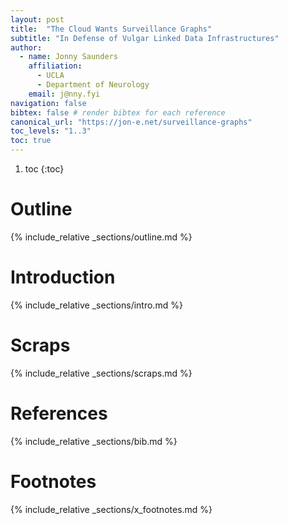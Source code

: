 ```yaml
---
layout: post
title:  "The Cloud Wants Surveillance Graphs"
subtitle: "In Defense of Vulgar Linked Data Infrastructures"
author: 
  - name: Jonny Saunders
    affiliation: 
      - UCLA
      - Department of Neurology
    email: j@nny.fyi
navigation: false
bibtex: false # render bibtex for each reference
canonical_url: "https://jon-e.net/surveillance-graphs"
toc_levels: "1..3"
toc: true
---
```


1. toc
{:toc}




# Outline

{% include_relative _sections/outline.md %}

# Introduction

{% include_relative _sections/intro.md %}

# Scraps

{% include_relative _sections/scraps.md %}

# References

{% include_relative _sections/bib.md %}

# Footnotes

{% include_relative _sections/x_footnotes.md %}


